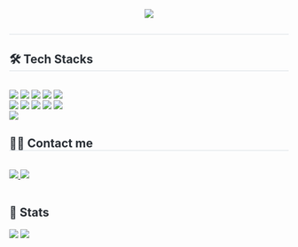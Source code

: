 <div align= "center">
   <img src="https://capsule-render.vercel.app/api?type=Waving&color=0:BCC7DC,100:FAE5D5&height=300&section=header&text=nojimin's%20github&fontSize=90&animation=twinkling&fontColor=DAD2E9" />
   </div>
   <div style="text-align: left;"> 
   <h2 style="border-bottom: 1px solid #d8dee4; color: #282d33;">  </h2>  
   <div style="font-weight: 700; font-size: 15px; text-align: left; color: #282d33;">  </div> 
   </div>
   <div style="text-align: left;">
   <h2 style="border-bottom: 1px solid #d8dee4; color: #282d33;"> 🛠️ Tech Stacks </h2> <br> 
   <div style="margin: ; text-align: left;" "text-align: left;"> <img src="https://img.shields.io/badge/Tensorflow-FF6F00?style=for-the-badge&logo=Tensorflow&logoColor=white">
         <img src="https://img.shields.io/badge/MySQL-4479A1?style=for-the-badge&logo=MySQL&logoColor=white">
         <img src="https://img.shields.io/badge/Bootstrap-7952B3?style=for-the-badge&logo=Bootstrap&logoColor=white">
         <img src="https://img.shields.io/badge/Django-092E20?style=for-the-badge&logo=Django&logoColor=white">
         <img src="https://img.shields.io/badge/Git-F05032?style=for-the-badge&logo=Git&logoColor=white">
         <br/><img src="https://img.shields.io/badge/Github-181717?style=for-the-badge&logo=Github&logoColor=white">
         <img src="https://img.shields.io/badge/Python-3776AB?style=for-the-badge&logo=Python&logoColor=white">
         <img src="https://img.shields.io/badge/PyTorch-EE4C2C?style=for-the-badge&logo=PyTorch&logoColor=white">
         <img src="https://img.shields.io/badge/Flask-000000?style=for-the-badge&logo=Flask&logoColor=white">
         <img src="https://img.shields.io/badge/Amazon S3-569A31?style=for-the-badge&logo=Amazon S3&logoColor=white">
         <br/><img src="https://img.shields.io/badge/Linux-FCC624?style=for-the-badge&logo=Linux&logoColor=white">
         </div>
   </div>
   <div style="text-align: left;">
   <h2 style="border-bottom: 1px solid #d8dee4; color: #282d33;"> 🧑‍💻 Contact me </h2> <br> 
   <div style="text-align: left;"> <a href=blog href> <img src="https://img.shields.io/badge/Velog-20C997?style=for-the-badge&logo=Velog&logoColor=white&link=https://velog.io/@hktysh/posts"> </a>
        <a href=mailto:sh7606555@gmail.com> <img src="https://img.shields.io/badge/Gmail-EA4335?style=for-the-badge&logo=Gmail&logoColor=white&link=mailto:sh7606555@gmail.com"> </a>
         </div>  <br> 
   <div style="text-align: left;">  </div> 
   </div>
   <div style="text-align: left;"> 
   <h2 style="border-bottom: 1px solid #; color: #282d33;"> 🏅 Stats </h2> 
       <div style="text-align: left;"> 
             <img src="https://github-readme-stats.vercel.app/api/top-langs/?username=nojimin&layout=compact&hide=javascript,css,scss&langs_count=8"/>
<img src=https://github-readme-stats.vercel.app/api?username=nojimin&show_icons=true
         /> </div> 
   </div>
